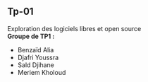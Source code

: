 ## Tp-01

Exploration des logiciels libres et open source  
**Groupe de TP1 :**  

- Benzaïd Alia  
- Djafri Youssra  
- Sald Djihane  
- Meriem Kholoud
